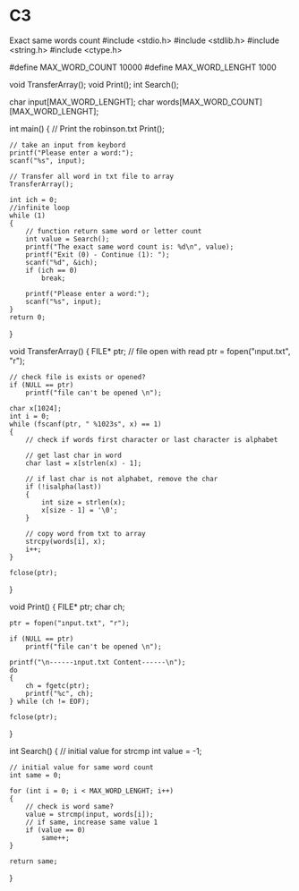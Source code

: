# C3
Exact same words count
#include <stdio.h>
#include <stdlib.h>
#include <string.h>
#include <ctype.h>

#define MAX_WORD_COUNT 10000
#define MAX_WORD_LENGHT 1000

void TransferArray();
void Print();
int Search();

char input[MAX_WORD_LENGHT];
char words[MAX_WORD_COUNT][MAX_WORD_LENGHT];

int main()
{
	// Print the robinson.txt
	Print();

	// take an input from keybord
	printf("Please enter a word:");
	scanf("%s", input);

	// Transfer all word in txt file to array
	TransferArray();

	int ich = 0;
	//infinite loop
	while (1)
	{
		// function return same word or letter count
		int value = Search();
		printf("The exact same word count is: %d\n", value);
		printf("Exit (0) - Continue (1): ");
		scanf("%d", &ich);
		if (ich == 0)
			break;

		printf("Please enter a word:");
		scanf("%s", input);
	}
	return 0;
}


void TransferArray() 
{
	FILE* ptr;
	// file open with read 
	ptr = fopen("ınput.txt", "r");

	// check file is exists or opened?
	if (NULL == ptr)
		printf("file can't be opened \n");

	char x[1024];
	int i = 0;
	while (fscanf(ptr, " %1023s", x) == 1) 
	{
		// check if words first character or last character is alphabet

		// get last char in word
		char last = x[strlen(x) - 1];

		// if last char is not alphabet, remove the char
		if (!isalpha(last))
		{
			int size = strlen(x);
			x[size - 1] = '\0';
		}

		// copy word from txt to array
		strcpy(words[i], x);
		i++;
	}

	fclose(ptr);
}

void Print()
{
	FILE* ptr;
	char ch;

	ptr = fopen("ınput.txt", "r");

	if (NULL == ptr)
		printf("file can't be opened \n");

	printf("\n------ınput.txt Content------\n");
	do
	{
		ch = fgetc(ptr);
		printf("%c", ch);
	} while (ch != EOF);

	fclose(ptr);
}

int Search()
{
	// initial value for strcmp
	int value = -1;

	// initial value for same word count
	int same = 0;

	for (int i = 0; i < MAX_WORD_LENGHT; i++)
	{
		// check is word same?
		value = strcmp(input, words[i]);
		// if same, increase same value 1
		if (value == 0)
			same++;
	}

	return same;
}
